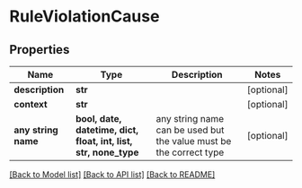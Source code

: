 # RuleViolationCause


## Properties
Name | Type | Description | Notes
------------ | ------------- | ------------- | -------------
**description** | **str** |  | [optional] 
**context** | **str** |  | [optional] 
**any string name** | **bool, date, datetime, dict, float, int, list, str, none_type** | any string name can be used but the value must be the correct type | [optional]

[[Back to Model list]](../README.md#documentation-for-models) [[Back to API list]](../README.md#documentation-for-api-endpoints) [[Back to README]](../README.md)



